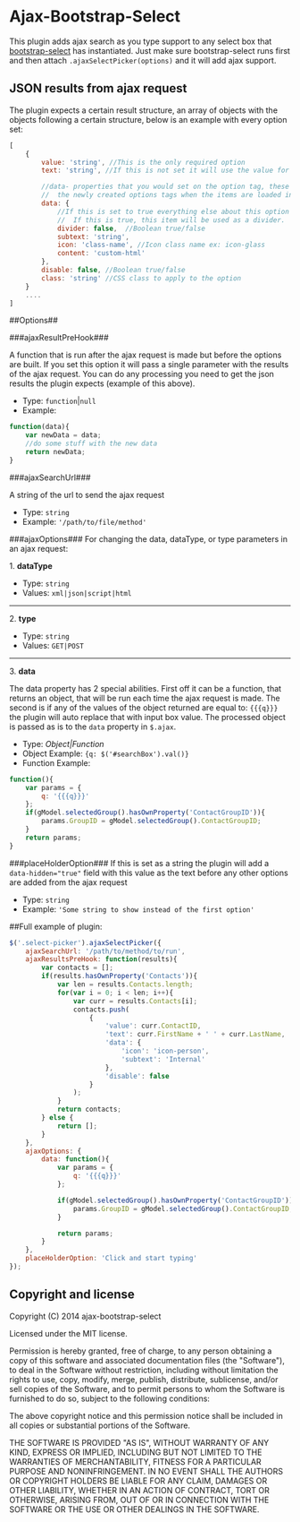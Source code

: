 Ajax-Bootstrap-Select
=====================

This plugin adds ajax search as you type support to any select box that [bootstrap-select](https://github.com/silviomoreto/bootstrap-select) has instantiated.  Just make sure bootstrap-select runs first and then attach `.ajaxSelectPicker(options)` and it will add ajax support.

## JSON results from ajax request ##

The plugin expects a certain result structure, an array of objects with the objects following a certain structure, below is an example with every option set:

```js
[
	{
		value: 'string', //This is the only required option
		text: 'string', //If this is not set it will use the value for the text

		//data- properties that you would set on the option tag, these will be set on
        //  the newly created options tags when the items are loaded in
		data: {
			//If this is set to true everything else about this option will be ignored.
            //  If this is true, this item will be used as a divider.
			divider: false,  //Boolean true/false
			subtext: 'string',
			icon: 'class-name', //Icon class name ex: icon-glass
			content: 'custom-html'
		},
		disable: false, //Boolean true/false
		class: 'string' //CSS class to apply to the option
	}
	....
]
```

##Options##

###ajaxResultPreHook###

A function that is run after the ajax request is made but before the options are built.  If you set this option it will pass a single parameter with the results of the ajax request.  You can do any processing you need to get the json results the plugin expects (example of this above).

* Type: `function`|`null`
* Example: 

```js
function(data){
    var newData = data;
    //do some stuff with the new data
    return newData;
}
```

###ajaxSearchUrl###

A string of the url to send the ajax request

* Type: `string`
* Example: `'/path/to/file/method'`


###ajaxOptions###
For changing the data, dataType, or type parameters in an ajax request:

1\. **dataType**

* Type: `string`
* Values: `xml|json|script|html`

***

2\. **type**

* Type: `string`
* Values: `GET|POST`

*** 

3\. **data**

The data property has 2 special abilities.  First off it can be a function, that returns an object, that will be run each time the ajax request is made.  The second is if any of the values of the object returned are equal to: `{{{q}}}` the plugin will auto replace that with input box value.  The processed object is passed as is to the `data` property in `$.ajax`.

* Type: *Object|Function*
* Object Example: `{q: $('#searchBox').val()}`
* Function Example: 

```js
function(){
    var params = {
        q: '{{{q}}}'
    };
    if(gModel.selectedGroup().hasOwnProperty('ContactGroupID')){
        params.GroupID = gModel.selectedGroup().ContactGroupID;
    }
    return params;
}
```
###placeHolderOption###
If this is set as a string the plugin will add a `data-hidden="true"` field with this value as the text before any other options are added from the ajax request

* Type: `string`
* Example: `'Some string to show instead of the first option'`


##Full example of plugin:

```js
$('.select-picker').ajaxSelectPicker({
    ajaxSearchUrl: '/path/to/method/to/run',
    ajaxResultsPreHook: function(results){
        var contacts = [];
        if(results.hasOwnProperty('Contacts')){
            var len = results.Contacts.length;
            for(var i = 0; i < len; i++){
                var curr = results.Contacts[i];
                contacts.push(
                    {
                        'value': curr.ContactID, 
                        'text': curr.FirstName + ' ' + curr.LastName,
                        'data': {
                            'icon': 'icon-person',
                            'subtext': 'Internal'
                        },
                        'disable': false
                    }
                );
            }
            return contacts;
        } else {
            return [];
        }
    },
    ajaxOptions: {
        data: function(){
            var params = {
                q: '{{{q}}}'
            };

            if(gModel.selectedGroup().hasOwnProperty('ContactGroupID')){
                params.GroupID = gModel.selectedGroup().ContactGroupID;
            }

            return params;
        }
    },
    placeHolderOption: 'Click and start typing'
});
```

## Copyright and license

Copyright (C) 2014 ajax-bootstrap-select

Licensed under the MIT license.

Permission is hereby granted, free of charge, to any person obtaining a copy of this software and associated documentation files (the "Software"), to deal in the Software without restriction, including without limitation the rights to use, copy, modify, merge, publish, distribute, sublicense, and/or sell copies of the Software, and to permit persons to whom the Software is furnished to do so, subject to the following conditions:

The above copyright notice and this permission notice shall be included in all copies or substantial portions of the Software.

THE SOFTWARE IS PROVIDED "AS IS", WITHOUT WARRANTY OF ANY KIND, EXPRESS OR IMPLIED, INCLUDING BUT NOT LIMITED TO THE WARRANTIES OF MERCHANTABILITY, FITNESS FOR A PARTICULAR PURPOSE AND NONINFRINGEMENT. IN NO EVENT SHALL THE AUTHORS OR COPYRIGHT HOLDERS BE LIABLE FOR ANY CLAIM, DAMAGES OR OTHER LIABILITY, WHETHER IN AN ACTION OF CONTRACT, TORT OR OTHERWISE, ARISING FROM, OUT OF OR IN CONNECTION WITH THE SOFTWARE OR THE USE OR OTHER DEALINGS IN THE SOFTWARE.
